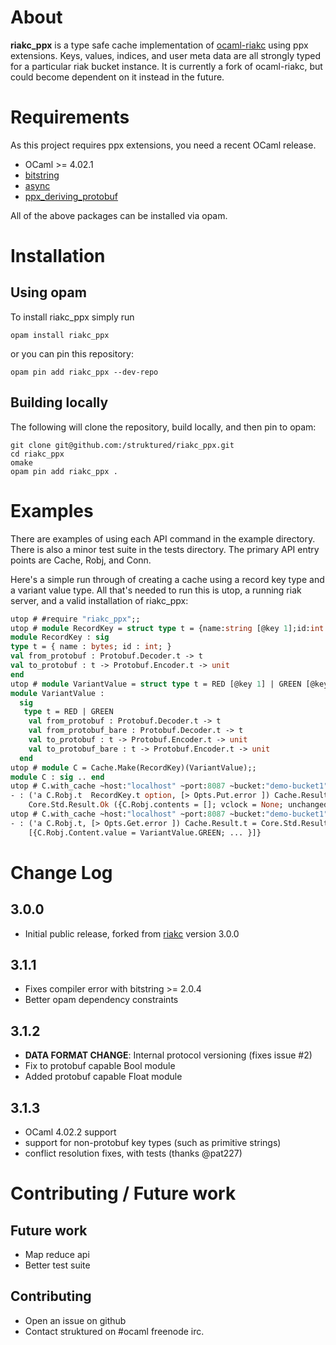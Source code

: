 # About

**riakc_ppx** is a type safe cache implementation of [ocaml-riakc](https://github.com/orbitz/ocaml-riakc) using ppx extensions. Keys, values, indices, and user meta data are all strongly typed for a particular riak bucket instance. It is currently a fork of ocaml-riakc, but could become dependent on it instead in the future.

# Requirements

As this project requires ppx extensions, you need a recent OCaml release.

 - OCaml >= 4.02.1
 - [bitstring](https://code.google.com/p/bitstring/)
 - [async](https://github.com/janestree/async)
 - [ppx_deriving_protobuf](https://github.com/whitequark/ppx_deriving_protobuf)

All of the above packages can be installed via opam.

# Installation

## Using opam

To install riakc_ppx simply run
```
opam install riakc_ppx
```

or you can pin this repository:
```
opam pin add riakc_ppx --dev-repo
```

## Building locally

The following will clone the repository, build locally, and then pin to opam:

```
git clone git@github.com:/struktured/riakc_ppx.git
cd riakc_ppx
omake
opam pin add riakc_ppx .
```

# Examples

There are examples of using each API command in the example directory.  There is also a minor test suite in the tests directory. The primary API entry points are Cache, Robj, and Conn.

Here's a simple run through of creating a cache using a record key type and a variant value type. All that's needed to run this is utop, a running riak server, and a valid installation of riakc_ppx:

```ocaml
utop # #require "riakc_ppx";;
utop # module RecordKey = struct type t = {name:string [@key 1];id:int [@key 2]} [@@deriving protobuf] end;;
module RecordKey : sig
type t = { name : bytes; id : int; }
val from_protobuf : Protobuf.Decoder.t -> t
val to_protobuf : t -> Protobuf.Encoder.t -> unit
end
utop # module VariantValue = struct type t = RED [@key 1] | GREEN [@key 2] [@@deriving protobuf] end;;
module VariantValue :
  sig
   type t = RED | GREEN
    val from_protobuf : Protobuf.Decoder.t -> t
    val from_protobuf_bare : Protobuf.Decoder.t -> t
    val to_protobuf : t -> Protobuf.Encoder.t -> unit
    val to_protobuf_bare : t -> Protobuf.Encoder.t -> unit
  end
utop # module C = Cache.Make(RecordKey)(VariantValue);;
module C : sig .. end
utop # C.with_cache ~host:"localhost" ~port:8087 ~bucket:"demo-bucket1" (fun c -> C.put c ~k:{RecordKey.name="key 1";id=123} (C.Robj.of_value (VariantValue.GREEN)));;
- : ('a C.Robj.t  RecordKey.t option, [> Opts.Put.error ]) Cache.Result.t =
    Core.Std.Result.Ok ({C.Robj.contents = []; vclock = None; unchanged = false}, None)
utop # C.with_cache ~host:"localhost" ~port:8087 ~bucket:"demo-bucket1" (fun c -> C.get c {RecordKey.name="key 1";id=123});;
- : ('a C.Robj.t, [> Opts.Get.error ]) Cache.Result.t = Core.Std.Result.Ok {C.Robj.contents =
    [{C.Robj.Content.value = VariantValue.GREEN; ... }]}
```
# Change Log

## 3.0.0 ##
 * Initial public release, forked from [riakc](https://github.com/orbitz/riakc) version 3.0.0

## 3.1.1 ##
 * Fixes compiler error with bitstring >= 2.0.4
 * Better opam dependency constraints

## 3.1.2 ##
 * **DATA FORMAT CHANGE**: Internal protocol versioning (fixes issue #2)
 * Fix to protobuf capable Bool module
 * Added protobuf capable Float module

## 3.1.3 ##
 * OCaml 4.02.2 support
 * support for non-protobuf key types (such as primitive strings)
 * conflict resolution fixes, with tests (thanks @pat227)

# Contributing / Future work

## Future work

 * Map reduce api
 * Better test suite

## Contributing

 * Open an issue on github 
 * Contact struktured on \#ocaml freenode irc.
